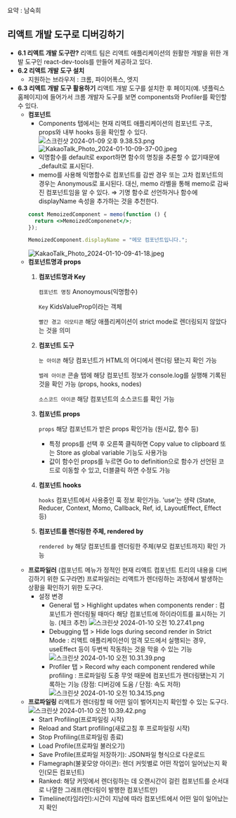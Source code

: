 요약 : 남숙희

## 리액트 개발 도구로 디버깅하기

- **6.1 리액트 개발 도구란?**
  리액트 팀은 리액트 애플리케이션의 원활한 개발을 위한 개발 도구인 react-dev-tools를 만들어 제공하고 있다.
- **6.2 리액트 개발 도구 설치**
  - 지원하는 브라우저 : 크롬, 파이어폭스, 엣지
- **6.3 리액트 개발 도구 활용하기**
  리액트 개발 도구를 설치한 후 페이지(예. 넷플릭스 홈페이지)에 들어가서 크롬 개발자 도구를 보면 components와 Profiler를 확인할 수 있다.
  - **컴포넌트**
    - Components 탭에서는 현재 리액트 애플리케이션의 컴포넌트 구조, props와 내부 hooks 등을 확인할 수 있다.
      ![스크린샷 2024-01-09 오후 9.38.53.png](https://prod-files-secure.s3.us-west-2.amazonaws.com/8e743b78-29ee-4932-8b95-b2675e453366/7d62575d-4840-408b-bf5f-2147cda4f8d1/%E1%84%89%E1%85%B3%E1%84%8F%E1%85%B3%E1%84%85%E1%85%B5%E1%86%AB%E1%84%89%E1%85%A3%E1%86%BA_2024-01-09_%E1%84%8B%E1%85%A9%E1%84%92%E1%85%AE_9.38.53.png)
      ![KakaoTalk_Photo_2024-01-10-09-37-00.jpeg](https://prod-files-secure.s3.us-west-2.amazonaws.com/8e743b78-29ee-4932-8b95-b2675e453366/044660c2-0323-46cb-bf6c-5a3b6367bf5a/KakaoTalk_Photo_2024-01-10-09-37-00.jpeg)
    - 익명함수를 default로 export하면 함수의 명칭을 추론할 수 없기때문에 \_default로 표시된다.
    - memo를 사용해 익명함수로 컴포넌트를 감싼 경우 또는 고차 컴포넌트의 경우는 Anonymous로 표시된다. 대신, memo 라벨을 통해 memo로 감싸진 컴포넌트임을 알 수 있다.
    ⇒ 기명 함수로 선언하거나 함수에 displayName 속성을 추가하는 것을 추천한다.
    ```jsx
    const MemoizedComponent = memo(function () {
      return <>MemoizedComponenet</>;
    });

    MemoizedComponent.displayName = "메모 컴포넌트입니다.";
    ```
    ![KakaoTalk_Photo_2024-01-10-09-41-18.jpeg](https://prod-files-secure.s3.us-west-2.amazonaws.com/8e743b78-29ee-4932-8b95-b2675e453366/fea84af1-e0be-4e7a-aba4-ebc1ec3d3e5d/KakaoTalk_Photo_2024-01-10-09-41-18.jpeg)
  - **컴포넌트명과 props**
    1. **컴포넌트명과 Key**

       `컴포넌트 명칭` Anonoymous(익명함수)

       `Key` KidsValueProp이라는 객체

       `빨간 경고 이모티콘` 해당 애플리케이션이 strict mode로 렌더링되지 않았다는 것을 의미

    2. **컴포넌트 도구**

       `눈 아이콘` 해당 컴포넌트가 HTML의 어디에서 렌더링 됐는지 확인 가능

       `벌레 아이콘` 콘솔 탭에 해당 컴포넌트 정보가 console.log를 실행해 기록된 것을 확인 가능 (props, hooks, nodes)

       `소스코드 아이콘` 해당 컴포넌트의 소스코드를 확인 가능

    3. **컴포넌트 props**

       `props` 해당 컴포넌트가 받은 props 확인가능 (원시값, 함수 등)

       - 특정 props를 선택 후 오른쪽 클릭하면 Copy value to clipboard 또는 Store as global variable 기능도 사용가능
       - 값이 함수인 props를 누르면 Go to definition으로 함수가 선언된 코드로 이동할 수 있고, 더블클릭 하면 수정도 가능

    4. **컴포넌트 hooks**

       `hooks` 컴포넌트에서 사용중인 훅 정보 확인가능. ’use’는 생략
       (State, Reducer, Context, Momo, Callback, Ref, id, LayoutEffect, Effect 등)

    5. **컴포넌트를 렌더링한 주체, rendered by**

       `rendered by` 해당 컴포넌트를 렌더링한 주체(부모 컴포넌트까지) 확인 가능
  - **프로파일러**
    (컴포넌트 메뉴가 정적인 현재 리액트 컴포넌트 트리의 내용을 디버깅하기 위한 도구라면) 프로파일러는 리액트가 렌더링하는 과정에서 발생하는 상황을 확인하기 위한 도구다.
    - 설정 변경
      - General 탭 > Highlight updates when components render
        : 컴포넌트가 렌더링될 때마다 해당 컴포넌트에 하이라이트를 표시하는 기능. (체크 추천)
        ![스크린샷 2024-01-10 오전 10.27.41.png](https://prod-files-secure.s3.us-west-2.amazonaws.com/8e743b78-29ee-4932-8b95-b2675e453366/6ce9ad47-f22b-49f1-9cbd-4a9b649ff792/%E1%84%89%E1%85%B3%E1%84%8F%E1%85%B3%E1%84%85%E1%85%B5%E1%86%AB%E1%84%89%E1%85%A3%E1%86%BA_2024-01-10_%E1%84%8B%E1%85%A9%E1%84%8C%E1%85%A5%E1%86%AB_10.27.41.png)
      - Debugging 탭 > Hide logs during second render in Strict Mode
        : 리액트 애플리케이션이 엄격 모드에서 실행되는 경우, useEffect 등이 두번씩 작동하는 것을 막을 수 있는 기능
        ![스크린샷 2024-01-10 오전 10.31.39.png](https://prod-files-secure.s3.us-west-2.amazonaws.com/8e743b78-29ee-4932-8b95-b2675e453366/828d1842-e96f-4003-a6d1-94ef5b6236d3/%E1%84%89%E1%85%B3%E1%84%8F%E1%85%B3%E1%84%85%E1%85%B5%E1%86%AB%E1%84%89%E1%85%A3%E1%86%BA_2024-01-10_%E1%84%8B%E1%85%A9%E1%84%8C%E1%85%A5%E1%86%AB_10.31.39.png)
      - Profiler 탭 > Record why each component rendered while profiling
        : 프로파일링 도중 무엇 때문에 컴포넌트가 렌더링됐는지 기록하는 기능 (장점: 디버깅에 도움 / 단점: 속도 저하)
        ![스크린샷 2024-01-10 오전 10.34.15.png](https://prod-files-secure.s3.us-west-2.amazonaws.com/8e743b78-29ee-4932-8b95-b2675e453366/14fbb16d-1d62-4ab5-aeaa-df9f286c8bbb/%E1%84%89%E1%85%B3%E1%84%8F%E1%85%B3%E1%84%85%E1%85%B5%E1%86%AB%E1%84%89%E1%85%A3%E1%86%BA_2024-01-10_%E1%84%8B%E1%85%A9%E1%84%8C%E1%85%A5%E1%86%AB_10.34.15.png)
  - **프로파일링**
    리액트가 렌더링할 때 어떤 일이 벌어지는지 확인할 수 있는 도구다.
    ![스크린샷 2024-01-10 오전 10.39.42.png](https://prod-files-secure.s3.us-west-2.amazonaws.com/8e743b78-29ee-4932-8b95-b2675e453366/957f6115-366a-460b-83dd-6600f0ba0c0d/%E1%84%89%E1%85%B3%E1%84%8F%E1%85%B3%E1%84%85%E1%85%B5%E1%86%AB%E1%84%89%E1%85%A3%E1%86%BA_2024-01-10_%E1%84%8B%E1%85%A9%E1%84%8C%E1%85%A5%E1%86%AB_10.39.42.png)
    - Start Profiling(프로파일링 시작)
    - Reload and Start profiling(새로고침 후 프로파일링 시작)
    - Stop Profiling(프로파일링 종료)
    - Load Profile(프로파일 불러오기)
    - Save Profile(프로파일 저장하기): JSON파일 형식으로 다운로드
    - Flamegraph(불꽃모양 아이콘): 렌더 커밋별로 어떤 작업이 일어났는지 확인(모든 컴포넌트)
    - Ranked: 해당 커밋에서 렌더링하는 데 오랜시간이 걸린 컴포넌트를 순서대로 나열한 그래프(렌더링이 발행한 컴포넌트만)
    - Timeliine(타임라인):시간이 지남에 따라 컴포넌트에서 어떤 일이 일어났는지 확인
